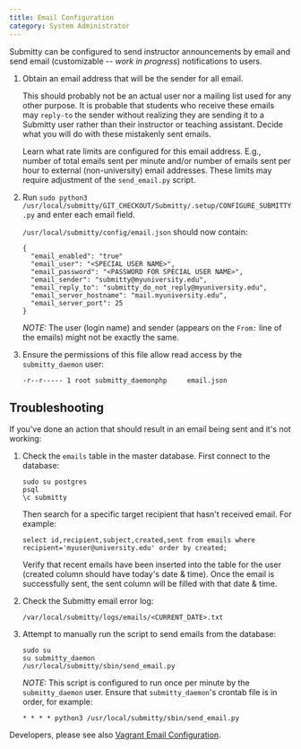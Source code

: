 ```yaml
---
title: Email Configuration
category: System Administrator
---
```



Submitty can be configured to send instructor announcements by email
and send email (customizable -- *work in progress*) notifications to
users.


1. Obtain an email address that will be the sender for all email.

   This should probably not be an actual user nor a mailing list used
   for any other purpose.  It is probable that students who receive
   these emails may `reply-to` the sender without realizing they are
   sending it to a Submitty user rather than their instructor or
   teaching assistant.  Decide what you will do with these mistakenly
   sent emails.

   Learn what rate limits are configured for this email address.
   E.g., number of total emails sent per minute and/or number of
   emails sent per hour to external (non-university) email addresses.
   These limits may require adjustment of the `send_email.py` script.
   

2. Run `sudo python3 /usr/local/submitty/GIT_CHECKOUT/Submitty/.setup/CONFIGURE_SUBMITTY.py` and enter each email field.

   `/usr/local/submitty/config/email.json` should now contain:

    ```
    {
      "email_enabled": "true"
      "email_user": "<SPECIAL USER NAME>",
      "email_password": "<PASSWORD FOR SPECIAL USER NAME>",
      "email_sender": "submitty@myuniversity.edu",
      "email_reply_to": "submitty_do_not_reply@myuniversity.edu",
      "email_server_hostname": "mail.myuniversity.edu",
      "email_server_port": 25
    }
    ```

    *NOTE:*  The user (login name) and sender (appears on the
    `From:` line of the emails) might not be exactly the same.


3. Ensure the permissions of this file allow read access by the
`submitty_daemon` user:

    ```
    -r--r----- 1 root submitty_daemonphp     email.json
    ```


## Troubleshooting


If you've done an action that should result in an email being sent and
it's not working:


1. Check the `emails` table in the master database.  First connect to the database:

   ```
   sudo su postgres
   psql
   \c submitty
   ```

   Then search for a specific target recipient that hasn't received email.  For example:

   ```
   select id,recipient,subject,created,sent from emails where recipient='myuser@university.edu' order by created;
   ```

   Verify that recent emails have been inserted into the table for the
   user (created column should have today's date & time).  Once the email
   is successfully sent, the sent column will be filled with that date
   & time.


2. Check the Submitty email error log:
   
   ```
   /var/local/submitty/logs/emails/<CURRENT_DATE>.txt
   ```


3. Attempt to manually run the script to send emails from the database:

   ```
   sudo su
   su submitty_daemon
   /usr/local/submitty/sbin/send_email.py
   ```

   *NOTE:* This script is configured to run once per minute by the
    `submitty_daemon` user.  Ensure that `submitty_daemon`'s crontab
    file is in order, for example:

   ```
   * * * * python3 /usr/local/submitty/sbin/send_email.py
   ```



Developers, please see also [Vagrant Email Configuration](../developer/development_instructions/vagrant_email_configuration).
